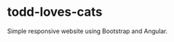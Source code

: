 todd-loves-cats
=============================

Simple responsive website using Bootstrap and Angular.
